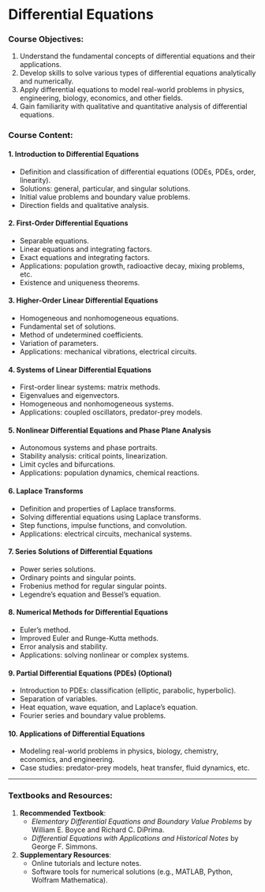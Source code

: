 # Differential Equations

### **Course Objectives**:
1. Understand the fundamental concepts of differential equations and their applications.
2. Develop skills to solve various types of differential equations analytically and numerically.
3. Apply differential equations to model real-world problems in physics, engineering, biology, economics, and other fields.
4. Gain familiarity with qualitative and quantitative analysis of differential equations.

### **Course Content**:

#### **1. Introduction to Differential Equations**
   - Definition and classification of differential equations (ODEs, PDEs, order, linearity).
   - Solutions: general, particular, and singular solutions.
   - Initial value problems and boundary value problems.
   - Direction fields and qualitative analysis.

#### **2. First-Order Differential Equations**
   - Separable equations.
   - Linear equations and integrating factors.
   - Exact equations and integrating factors.
   - Applications: population growth, radioactive decay, mixing problems, etc.
   - Existence and uniqueness theorems.

#### **3. Higher-Order Linear Differential Equations**
   - Homogeneous and nonhomogeneous equations.
   - Fundamental set of solutions.
   - Method of undetermined coefficients.
   - Variation of parameters.
   - Applications: mechanical vibrations, electrical circuits.

#### **4. Systems of Linear Differential Equations**
   - First-order linear systems: matrix methods.
   - Eigenvalues and eigenvectors.
   - Homogeneous and nonhomogeneous systems.
   - Applications: coupled oscillators, predator-prey models.

#### **5. Nonlinear Differential Equations and Phase Plane Analysis**
   - Autonomous systems and phase portraits.
   - Stability analysis: critical points, linearization.
   - Limit cycles and bifurcations.
   - Applications: population dynamics, chemical reactions.

#### **6. Laplace Transforms**
   - Definition and properties of Laplace transforms.
   - Solving differential equations using Laplace transforms.
   - Step functions, impulse functions, and convolution.
   - Applications: electrical circuits, mechanical systems.

#### **7. Series Solutions of Differential Equations**
   - Power series solutions.
   - Ordinary points and singular points.
   - Frobenius method for regular singular points.
   - Legendre’s equation and Bessel’s equation.

#### **8. Numerical Methods for Differential Equations**
   - Euler’s method.
   - Improved Euler and Runge-Kutta methods.
   - Error analysis and stability.
   - Applications: solving nonlinear or complex systems.

#### **9. Partial Differential Equations (PDEs) (Optional)**
   - Introduction to PDEs: classification (elliptic, parabolic, hyperbolic).
   - Separation of variables.
   - Heat equation, wave equation, and Laplace’s equation.
   - Fourier series and boundary value problems.

#### **10. Applications of Differential Equations**
   - Modeling real-world problems in physics, biology, chemistry, economics, and engineering.
   - Case studies: predator-prey models, heat transfer, fluid dynamics, etc.

---


### **Textbooks and Resources**:
1. **Recommended Textbook**:
   - *Elementary Differential Equations and Boundary Value Problems* by William E. Boyce and Richard C. DiPrima.
   - *Differential Equations with Applications and Historical Notes* by George F. Simmons.
2. **Supplementary Resources**:
   - Online tutorials and lecture notes.
   - Software tools for numerical solutions (e.g., MATLAB, Python, Wolfram Mathematica).

